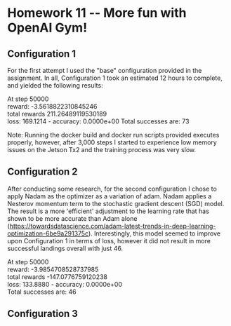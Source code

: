# Homework 11 -- More fun with OpenAI Gym!

## Configuration 1

For the first attempt I used the "base" configuration provided in the assignment. In all, Configuration 1 took an estimated 12 hours to complete, and yielded the following results:

At step  50000  
reward:  -3.5618822310845246  
total rewards  211.26489119530189  
loss: 169.1214 - accuracy: 0.0000e+00
Total successes are:  73  

Note: Running the docker build and docker run scripts provided executes properly, however, after 3,000 steps I started to experience low memory issues on the Jetson Tx2 and the training process was very slow.

## Configuration 2

After conducting some research, for the second configuration I chose to apply Nadam as the optimizer as a variation of adam. Nadam applies a Nesterov momentum term to the stochastic gradient descent (SGD) model. The result is a more 'efficient' adjustment to the learning rate that has shown to be more accurate than Adam alone (https://towardsdatascience.com/adam-latest-trends-in-deep-learning-optimization-6be9a291375c). Interestingly, this model seemed to improve upon Configuration 1 in terms of loss, however it did not result in more successful landings overall with just 46.

At step  50000  
reward:  -3.9854708528737985  
total rewards  -147.0776759120238  
loss: 133.8880 - accuracy: 0.0000e+00  
Total successes are:  46  

## Configuration 3

